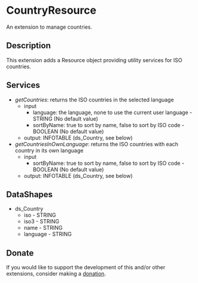 # CountryResource
An extension to manage countries.

## Description
This extension adds a Resource object providing utility services for ISO countries.

## Services
- *getCountries*: returns the ISO countries in the selected language
  - input
    - language: the language, none to use the current user language - STRING (No default value)
    - sortByName: true to sort by name, false to sort by ISO code - BOOLEAN (No default value)
  - output: INFOTABLE (ds_Country, see below)
- *getCountriesInOwnLanguage*: returns the ISO countries with each country in its own language
  - input
    - sortByName: true to sort by name, false to sort by ISO code - BOOLEAN (No default value)
  - output: INFOTABLE (ds_Country, see below)

## DataShapes
- ds_Country
  - iso - STRING
  - iso3 - STRING
  - name - STRING
  - language - STRING

## Donate
If you would like to support the development of this and/or other extensions, consider making a [donation](https://www.paypal.com/donate/?business=HCDX9BAEYDF4C&no_recurring=0&currency_code=EUR).
